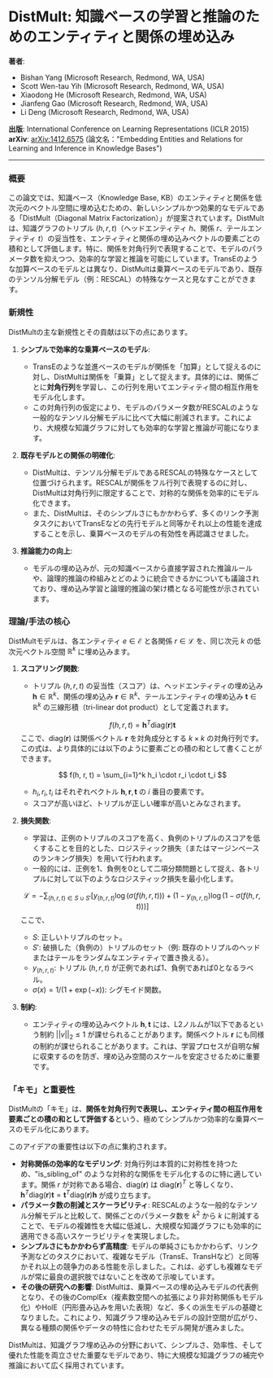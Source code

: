 # DistMult: 知識ベースの学習と推論のためのエンティティと関係の埋め込み

**著者**:
* Bishan Yang (Microsoft Research, Redmond, WA, USA)
* Scott Wen-tau Yih (Microsoft Research, Redmond, WA, USA)
* Xiaodong He (Microsoft Research, Redmond, WA, USA)
* Jianfeng Gao (Microsoft Research, Redmond, WA, USA)
* Li Deng (Microsoft Research, Redmond, WA, USA)

**出版**: International Conference on Learning Representations (ICLR 2015)
**arXiv**: [arXiv:1412.6575](https://arxiv.org/pdf/1412.6575) (論文名："Embedding Entities and Relations for Learning and Inference in Knowledge Bases")

---

### 概要

この論文では、知識ベース（Knowledge Base, KB）のエンティティと関係を低次元のベクトル空間に埋め込むための、新しいシンプルかつ効果的なモデルである「DistMult（Diagonal Matrix Factorization）」が提案されています。DistMultは、知識グラフのトリプル $(h, r, t)$（ヘッドエンティティ $h$、関係 $r$、テールエンティティ $t$）の妥当性を、エンティティと関係の埋め込みベクトルの要素ごとの積和として評価します。特に、関係を対角行列で表現することで、モデルのパラメータ数を抑えつつ、効率的な学習と推論を可能にしています。TransEのような加算ベースのモデルとは異なり、DistMultは乗算ベースのモデルであり、既存のテンソル分解モデル（例：RESCAL）の特殊なケースと見なすことができます。

### 新規性

DistMultの主な新規性とその貢献は以下の点にあります。

1.  **シンプルで効率的な乗算ベースのモデル**:
    * TransEのような並進ベースのモデルが関係を「加算」として捉えるのに対し、DistMultは関係を「乗算」として捉えます。具体的には、関係ごとに**対角行列**を学習し、この行列を用いてエンティティ間の相互作用をモデル化します。
    * この対角行列の仮定により、モデルのパラメータ数がRESCALのような一般的なテンソル分解モデルに比べて大幅に削減されます。これにより、大規模な知識グラフに対しても効率的な学習と推論が可能になります。

2.  **既存モデルとの関係の明確化**:
    * DistMultは、テンソル分解モデルであるRESCALの特殊なケースとして位置づけられます。RESCALが関係をフル行列で表現するのに対し、DistMultは対角行列に限定することで、対称的な関係を効率的にモデル化できます。
    * また、DistMultは、そのシンプルさにもかかわらず、多くのリンク予測タスクにおいてTransEなどの先行モデルと同等かそれ以上の性能を達成することを示し、乗算ベースのモデルの有効性を再認識させました。

3.  **推論能力の向上**:
    * モデルの埋め込みが、元の知識ベースから直接学習された推論ルールや、論理的推論の枠組みとどのように統合できるかについても議論されており、埋め込み学習と論理的推論の架け橋となる可能性が示されています。

### 理論/手法の核心

DistMultモデルは、各エンティティ $e \in \mathcal{E}$ と各関係 $r \in \mathcal{L}$ を、同じ次元 $k$ の低次元ベクトル空間 $\mathbb{R}^k$ に埋め込みます。

1.  **スコアリング関数**:
    * トリプル $(h, r, t)$ の妥当性（スコア）は、ヘッドエンティティの埋め込み $\mathbf{h} \in \mathbb{R}^k$、関係の埋め込み $\mathbf{r} \in \mathbb{R}^k$、テールエンティティの埋め込み $\mathbf{t} \in \mathbb{R}^k$ の三線形積（tri-linear dot product）として定義されます。

    $$
    f(h, r, t) = \mathbf{h}^T \text{diag}(\mathbf{r}) \mathbf{t}
    $$
    ここで、$\text{diag}(\mathbf{r})$ は関係ベクトル $\mathbf{r}$ を対角成分とする $k \times k$ の対角行列です。
    この式は、より具体的には以下のように要素ごとの積の和として書くことができます。

    $$
    f(h, r, t) = \sum_{i=1}^k h_i \cdot r_i \cdot t_i
    $$
    * $h_i, r_i, t_i$ はそれぞれベクトル $\mathbf{h}, \mathbf{r}, \mathbf{t}$ の $i$ 番目の要素です。
    * スコアが高いほど、トリプルが正しい確率が高いとみなされます。

2.  **損失関数**:
    * 学習は、正例のトリプルのスコアを高く、負例のトリプルのスコアを低くすることを目的とした、ロジスティック損失（またはマージンベースのランキング損失）を用いて行われます。
    * 一般的には、正例を1、負例を0として二項分類問題として捉え、各トリプルに対して以下のようなロジスティック損失を最小化します。

    $$
    \mathcal{L} = - \sum_{(h,r,t) \in S \cup S'} \left[ y_{(h,r,t)} \log(\sigma(f(h,r,t))) + (1-y_{(h,r,t)}) \log(1 - \sigma(f(h,r,t))) \right]
    $$
    ここで、
    * $S$: 正しいトリプルのセット。
    * $S'$: 破損した（負例の）トリプルのセット（例: 既存のトリプルのヘッドまたはテールをランダムなエンティティで置き換える）。
    * $y_{(h,r,t)}$: トリプル $(h,r,t)$ が正例であれば1、負例であれば0となるラベル。
    * $\sigma(x) = 1 / (1 + \exp(-x))$: シグモイド関数。

3.  **制約**:
    * エンティティの埋め込みベクトル $\mathbf{h}, \mathbf{t}$ には、L2ノルムが1以下であるという制約 $||v||_2 \le 1$ が課せられることがあります。関係ベクトル $\mathbf{r}$ にも同様の制約が課せられることがあります。これは、学習プロセスが自明な解に収束するのを防ぎ、埋め込み空間のスケールを安定させるために重要です。

### 「キモ」と重要性

DistMultの「キモ」は、**関係を対角行列で表現し、エンティティ間の相互作用を要素ごとの積の和として評価する**という、極めてシンプルかつ効率的な乗算ベースのモデル化にあります。

このアイデアの重要性は以下の点に集約されます。

* **対称関係の効率的なモデリング**: 対角行列は本質的に対称性を持つため、"is_sibling_of" のような対称的な関係をモデル化するのに特に適しています。関係 $r$ が対称である場合、$\text{diag}(\mathbf{r})$ は $\text{diag}(\mathbf{r})^T$ と等しくなり、$\mathbf{h}^T \text{diag}(\mathbf{r}) \mathbf{t} = \mathbf{t}^T \text{diag}(\mathbf{r}) \mathbf{h}$ が成り立ちます。
* **パラメータ数の削減とスケーラビリティ**: RESCALのような一般的なテンソル分解モデルと比較して、関係ごとのパラメータ数を $k^2$ から $k$ に削減することで、モデルの複雑性を大幅に低減し、大規模な知識グラフにも効率的に適用できる高いスケーラビリティを実現しました。
* **シンプルさにもかかわらず高精度**: モデルの単純さにもかかわらず、リンク予測などのタスクにおいて、複雑なモデル（TransE、TransHなど）と同等かそれ以上の競争力のある性能を示しました。これは、必ずしも複雑なモデルが常に最良の選択肢ではないことを改めて示唆しています。
* **その後の研究への影響**: DistMultは、乗算ベースの埋め込みモデルの代表例となり、その後のComplEx（複素数空間への拡張により非対称関係もモデル化）やHolE（円形畳み込みを用いた表現）など、多くの派生モデルの基礎となりました。これにより、知識グラフ埋め込みモデルの設計空間が広がり、異なる種類の関係やデータの特性に合わせたモデル開発が進みました。

DistMultは、知識グラフ埋め込みの分野において、シンプルさ、効率性、そして優れた性能を両立させた重要なモデルであり、特に大規模な知識グラフの補完や推論において広く採用されています。
